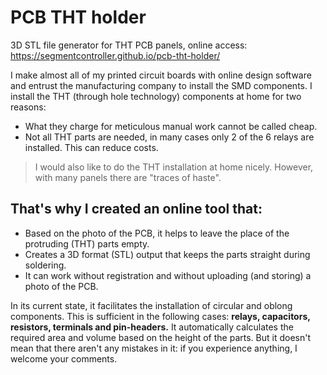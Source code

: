 # PCB THT holder

3D STL file generator for THT PCB panels, online access: https://segmentcontroller.github.io/pcb-tht-holder/

I make almost all of my printed circuit boards with online design software and entrust the manufacturing company to install the SMD components. I install the THT (through hole technology) components at home for two reasons:
- What they charge for meticulous manual work cannot be called cheap.
- Not all THT parts are needed, in many cases only 2 of the 6 relays are installed. This can reduce costs.

>I would also like to do the THT installation at home nicely. However, with many panels there are "traces of haste".

## That's why I created an **online tool** that:
- Based on the photo of the PCB, it helps to leave the place of the protruding (THT) parts empty.
- Creates a 3D format (STL) output that keeps the parts straight during soldering.
- It can work without registration and without uploading (and storing) a photo of the PCB.

In its current state, it facilitates the installation of circular and oblong components. This is sufficient in the following cases: **relays, capacitors, resistors, terminals and pin-headers.** It automatically calculates the required area and volume based on the height of the parts. But it doesn't mean that there aren't any mistakes in it: if you experience anything, I welcome your comments.